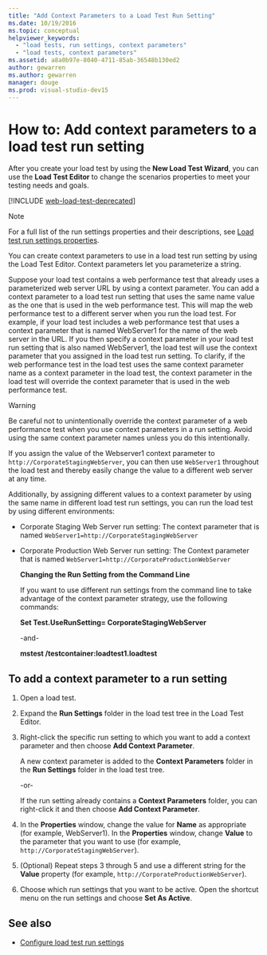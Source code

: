 ```yaml
---
title: "Add Context Parameters to a Load Test Run Setting"
ms.date: 10/19/2016
ms.topic: conceptual
helpviewer_keywords:
  - "load tests, run settings, context parameters"
  - "load tests, context parameters"
ms.assetid: a8a0b97e-8040-4711-85ab-36548b130ed2
author: gewarren
ms.author: gewarren
manager: douge
ms.prod: visual-studio-dev15
---
```

# How to: Add context parameters to a load test run setting

After you create your load test by using the **New Load Test Wizard**, you can use the **Load Test Editor** to change the scenarios properties to meet your testing needs and goals.

[!INCLUDE [web-load-test-deprecated](includes/web-load-test-deprecated.md)]

> [!NOTE]
> For a full list of the run settings properties and their descriptions, see [Load test run settings properties](../test/load-test-run-settings-properties.md).

You can create context parameters to use in a load test run setting by using the Load Test Editor. Context parameters let you parameterize a string.

Suppose your load test contains a web performance test that already uses a parameterized web server URL by using a context parameter. You can add a context parameter to a load test run setting that uses the same name value as the one that is used in the web performance test. This will map the web performance test to a different server when you run the load test. For example, if your load test includes a web performance test that uses a context parameter that is named WebServer1 for the name of the web server in the URL. If you then specify a context parameter in your load test run setting that is also named WebServer1, the load test will use the context parameter that you assigned in the load test run setting. To clarify, if the web performance test in the load test uses the same context parameter name as a context parameter in the load test, the context parameter in the load test will override the context parameter that is used in the web performance test.

> [!WARNING]
> Be careful not to unintentionally override the context parameter of a web performance test when you use context parameters in a run setting. Avoid using the same context parameter names unless you do this intentionally.

If you assign the value of the Webserver1 context parameter to `http://CorporateStagingWebServer`, you can then use `WebServer1` throughout the load test and thereby easily change the value to a different web server at any time.

Additionally, by assigning different values to a context parameter by using the same name in different load test run settings, you can run the load test by using different environments:

- Corporate Staging Web Server run setting: The context parameter that is named `WebServer1=http://CorporateStagingWebServer`

- Corporate Production Web Server run setting: The Context parameter that is named `WebServer1=http://CorporateProductionWebServer`

  **Changing the Run Setting from the Command Line**

  If you want to use different run settings from the command line to take advantage of the context parameter strategy, use the following commands:

  **Set Test.UseRunSetting= CorporateStagingWebServer**

  -and-

  **mstest /testcontainer:loadtest1.loadtest**

## To add a context parameter to a run setting

1.  Open a load test.

2.  Expand the **Run Settings** folder in the load test tree in the Load Test Editor.

3.  Right-click the specific run setting to which you want to add a context parameter and then choose **Add Context Parameter**.

     A new context parameter is added to the **Context Parameters** folder in the **Run Settings** folder in the load test tree.

     -or-

     If the run setting already contains a **Context Parameters** folder, you can right-click it and then choose **Add Context Parameter**.

4.  In the **Properties** window, change the value for **Name** as appropriate (for example, WebServer1). In the **Properties** window, change **Value** to the parameter that you want to use (for example, `http://CorporateStagingWebServer`).

5.  (Optional) Repeat steps 3 through 5 and use a different string for the **Value** property (for example, `http://CorporateProductionWebServer`).

6.  Choose which run settings that you want to be active. Open the shortcut menu on the run settings and choose **Set As Active**.

## See also

- [Configure load test run settings](../test/configure-load-test-run-settings.md)